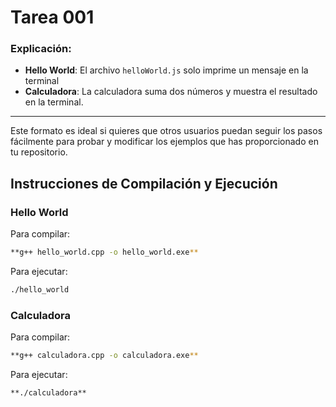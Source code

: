 # Tarea 001



### Explicación:

- **Hello World**: El archivo `helloWorld.js` solo imprime un mensaje en la terminal
- **Calculadora**: La calculadora suma dos números y muestra el resultado en la terminal.

---

Este formato es ideal si quieres que otros usuarios puedan seguir los pasos fácilmente para probar y modificar los ejemplos que has proporcionado en tu repositorio.



## Instrucciones de Compilación y Ejecución

### Hello World
Para compilar:
```sh
**g++ hello_world.cpp -o hello_world.exe**
```
Para ejecutar:
```sh
./hello_world    
```

### Calculadora
Para compilar:
```sh
**g++ calculadora.cpp -o calculadora.exe**
```
Para ejecutar:
```sh
**./calculadora**    
```




